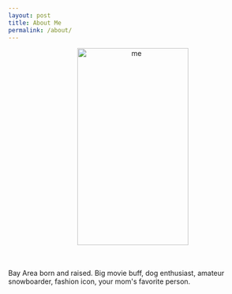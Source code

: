 ```yaml
---
layout: post
title: About Me
permalink: /about/
---
```

<style>
    .aligncenter {
        text-align: center;
    }
</style>
<div class="aligncenter">
    <img src="../images/me.JPEG" alt="me" height="400" width="225">
</div>
<br><br>

Bay Area born and raised. Big movie buff, dog enthusiast, amateur snowboarder, fashion icon, your mom's favorite person.
